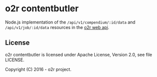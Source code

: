 # o2r contentbutler

Node.js implementation of the `/api/v1/compendium/:id/data` and `/api/v1/job/:id/data` resources in the [o2r web api](http://o2r.info/o2r-web-api).

## License

o2r contentbutler is licensed under Apache License, Version 2.0, see file LICENSE.

Copyright (C) 2016 - o2r project.
